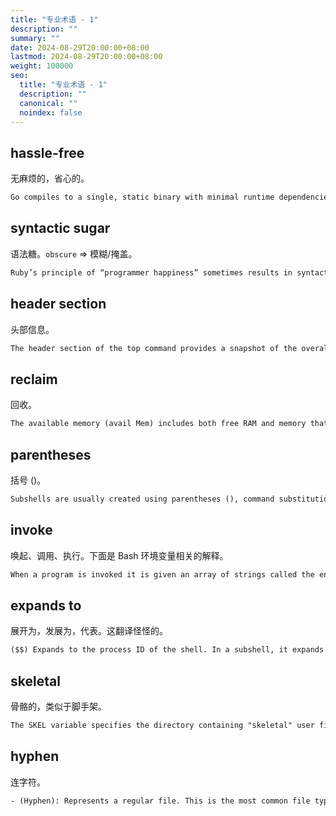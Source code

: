 ```yaml
---
title: "专业术语 - 1"
description: ""
summary: ""
date: 2024-08-29T20:00:00+08:00
lastmod: 2024-08-29T20:00:00+08:00
weight: 100000
seo:
  title: "专业术语 - 1"
  description: ""
  canonical: ""
  noindex: false
---
```


## hassle-free

无麻烦的，省心的。

```txt {frame="none" text-wrap="wrap"}
Go compiles to a single, static binary with minimal runtime dependencies, making deployment straightforward and hassle-free. 
```

## syntactic sugar

语法糖。`obscure` => 模糊/掩盖。

```txt {frame="none" text-wrap="wrap"}
Ruby’s principle of “programmer happiness” sometimes results in syntactic sugar that may feel elegant to some but can obscure the inner workings of the code.
```

## header section

头部信息。

```txt {frame="none" text-wrap="wrap"}
The header section of the top command provides a snapshot of the overall system performance.
```

## reclaim

回收。

```txt {frame="none" text-wrap="wrap"}
The available memory (avail Mem) includes both free RAM and memory that can be reclaimed from buffers and cache.
```

## parentheses

括号 ()。

```txt {frame="none" text-wrap="wrap"}
Subshells are usually created using parentheses (), command substitution $(...), or background execution.
```

## invoke

唤起、调用、执行。下面是 Bash 环境变量相关的解释。

```txt {frame="none" text-wrap="wrap"}
When a program is invoked it is given an array of strings called the environment.
```

## expands to

展开为，发展为，代表。这翻译怪怪的。

```txt {frame="none" text-wrap="wrap"}
($$) Expands to the process ID of the shell. In a subshell, it expands to the process ID of the invoking shell, not the subshell.
```

## skeletal

骨骼的，类似于脚手架。

```txt {frame="none" text-wrap="wrap"}
The SKEL variable specifies the directory containing "skeletal" user files; in other words, files such as a sample .profile that will be copied to the new user's home directory when it is created.
```

## hyphen

连字符。

```txt {frame="none" text-wrap="wrap"}
- (Hyphen): Represents a regular file. This is the most common file type, typically used for text files, binary files, or other standard files.
```
